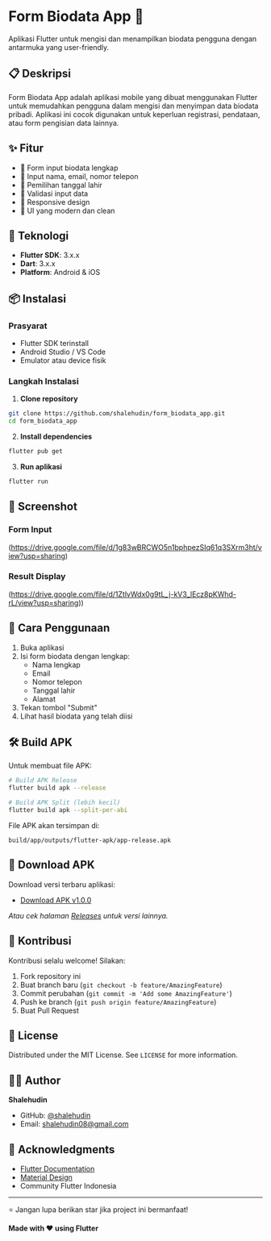 # Form Biodata App 📱

Aplikasi Flutter untuk mengisi dan menampilkan biodata pengguna dengan antarmuka yang user-friendly.

## 📋 Deskripsi

Form Biodata App adalah aplikasi mobile yang dibuat menggunakan Flutter untuk memudahkan pengguna dalam mengisi dan menyimpan data biodata pribadi. Aplikasi ini cocok digunakan untuk keperluan registrasi, pendataan, atau form pengisian data lainnya.

## ✨ Fitur

- 📝 Form input biodata lengkap
- 👤 Input nama, email, nomor telepon
- 📅 Pemilihan tanggal lahir
- 🎯 Validasi input data
- 📱 Responsive design
- 🎨 UI yang modern dan clean

## 🚀 Teknologi

- **Flutter SDK**: 3.x.x
- **Dart**: 3.x.x
- **Platform**: Android & iOS

## 📦 Instalasi

### Prasyarat
- Flutter SDK terinstall
- Android Studio / VS Code
- Emulator atau device fisik

### Langkah Instalasi

1. **Clone repository**
```bash
git clone https://github.com/shalehudin/form_biodata_app.git
cd form_biodata_app
```

2. **Install dependencies**
```bash
flutter pub get
```

3. **Run aplikasi**
```bash
flutter run
```

## 📸 Screenshot

### Form Input
(https://drive.google.com/file/d/1g83wBRCWO5n1bphpezSIq61q3SXrm3ht/view?usp=sharing)

### Result Display
(https://drive.google.com/file/d/1ZtlvWdx0g9tL_j-kV3_lEcz8pKWhd-rL/view?usp=sharing))


## 🎯 Cara Penggunaan

1. Buka aplikasi
2. Isi form biodata dengan lengkap:
   - Nama lengkap
   - Email
   - Nomor telepon
   - Tanggal lahir
   - Alamat
3. Tekan tombol "Submit"
4. Lihat hasil biodata yang telah diisi

## 🛠️ Build APK

Untuk membuat file APK:

```bash
# Build APK Release
flutter build apk --release

# Build APK Split (lebih kecil)
flutter build apk --split-per-abi
```

File APK akan tersimpan di:
```
build/app/outputs/flutter-apk/app-release.apk
```

## 📱 Download APK

Download versi terbaru aplikasi:
- [Download APK v1.0.0](https://github.com/shalehudin/form_biodata_app/releases/download/v1.0.0/app-release.apk)

*Atau cek halaman [Releases](https://github.com/shalehudin/form_biodata_app/releases) untuk versi lainnya.*

## 🤝 Kontribusi

Kontribusi selalu welcome! Silakan:

1. Fork repository ini
2. Buat branch baru (`git checkout -b feature/AmazingFeature`)
3. Commit perubahan (`git commit -m 'Add some AmazingFeature'`)
4. Push ke branch (`git push origin feature/AmazingFeature`)
5. Buat Pull Request

## 📝 License

Distributed under the MIT License. See `LICENSE` for more information.

## 👨‍💻 Author

**Shalehudin**
- GitHub: [@shalehudin](https://github.com/shalehudin)
- Email: shalehudin08@gmail.com

## 🙏 Acknowledgments

- [Flutter Documentation](https://docs.flutter.dev/)
- [Material Design](https://material.io/design)
- Community Flutter Indonesia

---

⭐ Jangan lupa berikan star jika project ini bermanfaat!

**Made with ❤️ using Flutter**
